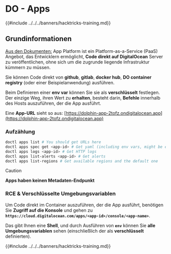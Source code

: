 # DO - Apps

{{#include ../../../banners/hacktricks-training.md}}

## Grundinformationen

[Aus den Dokumenten:](https://docs.digitalocean.com/glossary/app-platform/) App Platform ist ein Platform-as-a-Service (PaaS) Angebot, das Entwicklern ermöglicht, **Code direkt auf DigitalOcean** Server zu veröffentlichen, ohne sich um die zugrunde liegende Infrastruktur kümmern zu müssen.

Sie können Code direkt von **github**, **gitlab**, **docker hub**, **DO container registry** (oder einer Beispielanwendung) ausführen.

Beim Definieren einer **env var** können Sie sie als **verschlüsselt** festlegen. Der einzige Weg, ihren Wert zu **erhalten**, besteht darin, **Befehle** innerhalb des Hosts auszuführen, der die App ausführt.

Eine **App-URL** sieht so aus: [https://dolphin-app-2tofz.ondigitalocean.app](https://dolphin-app-2tofz.ondigitalocean.app)

### Aufzählung
```bash
doctl apps list # You should get URLs here
doctl apps spec get <app-id> # Get yaml (including env vars, might be encrypted)
doctl apps logs <app-id> # Get HTTP logs
doctl apps list-alerts <app-id> # Get alerts
doctl apps list-regions # Get available regions and the default one
```
> [!CAUTION]
> **Apps haben keinen Metadaten-Endpunkt**

### RCE & Verschlüsselte Umgebungsvariablen

Um Code direkt im Container auszuführen, der die App ausführt, benötigen Sie **Zugriff auf die Konsole** und gehen zu **`https://cloud.digitalocean.com/apps/<app-id>/console/<app-name>`**.

Das gibt Ihnen eine **Shell**, und durch Ausführen von **`env`** können Sie **alle Umgebungsvariablen** sehen (einschließlich der als **verschlüsselt** definierten).

{{#include ../../../banners/hacktricks-training.md}}
